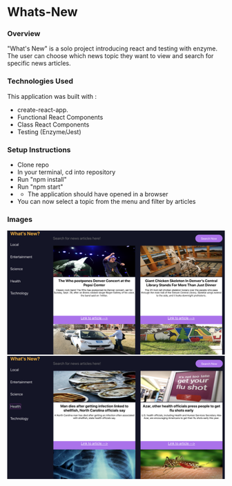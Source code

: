 # Whats-New

### Overview
"What's New" is a solo project introducing react and testing with enzyme. The user can  choose which news topic they want to view and search for specific news articles.

### Technologies Used
This application was built with :

- create-react-app.
- Functional React Components
- Class React Components
- Testing (Enzyme/Jest)

### Setup Instructions
- Clone repo
- In your terminal, cd into repository
- Run "npm install"
- Run "npm start" 
- - The application should have opened in a browser
- You can now select a topic from the menu and filter by articles

### Images 
![health view](./images/local.png)
![health view](./images/health.png)
